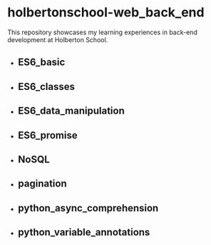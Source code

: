 # holbertonschool-web_back_end

This repository showcases my learning experiences in back-end development at Holberton School.

- ## ES6_basic
- ## ES6_classes
- ## ES6_data_manipulation
- ## ES6_promise
- ## NoSQL
- ## pagination
- ## python_async_comprehension
- ## python_variable_annotations
